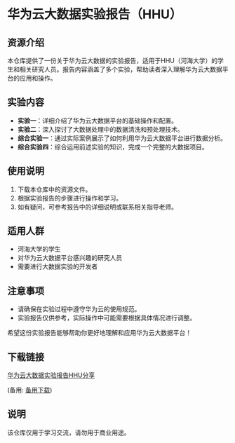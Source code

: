 # 华为云大数据实验报告（HHU）

## 资源介绍

本仓库提供了一份关于华为云大数据的实验报告，适用于HHU（河海大学）的学生和相关研究人员。报告内容涵盖了多个实验，帮助读者深入理解华为云大数据平台的应用和操作。

## 实验内容

- **实验一**：详细介绍了华为云大数据平台的基础操作和配置。
- **实验二**：深入探讨了大数据处理中的数据清洗和预处理技术。
- **综合实验一**：通过实际案例展示了如何利用华为云大数据平台进行数据分析。
- **综合实验四**：综合运用前述实验的知识，完成一个完整的大数据项目。

## 使用说明

1. 下载本仓库中的资源文件。
2. 根据实验报告的步骤进行操作和学习。
3. 如有疑问，可参考报告中的详细说明或联系相关指导老师。

## 适用人群

- 河海大学的学生
- 对华为云大数据平台感兴趣的研究人员
- 需要进行大数据实验的开发者

## 注意事项

- 请确保在实验过程中遵守华为云的使用规范。
- 实验报告仅供参考，实际操作中可能需要根据具体情况进行调整。

希望这份实验报告能够帮助你更好地理解和应用华为云大数据平台！

## 下载链接
[华为云大数据实验报告HHU分享](https://pan.quark.cn/s/ed0929bc3d89) 

(备用: [备用下载](https://pan.baidu.com/s/1dWG3bYkOCE4IOyVbOfeGpA?pwd=1234))

## 说明

该仓库仅用于学习交流，请勿用于商业用途。
